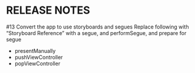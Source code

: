 #  RELEASE NOTES


#13 Convert the app to use storyboards and segues
Replace following with “Storyboard Reference” with a segue, and performSegue, and prepare for segue

- presentManually
- pushViewController
- popViewController
